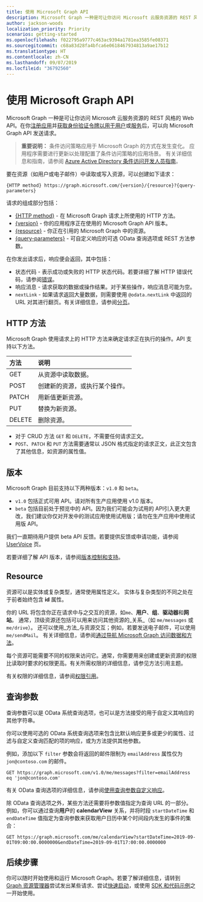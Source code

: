 ```yaml
---
title: 使用 Microsoft Graph API
description: Microsoft Graph 一种是可让你访问 Microsoft 云服务资源的 REST 风格的 Web API。在你注册应用并获取身份验证令牌以用于用户或服务后，可以向 Microsoft Graph API 发送请求。
author: jackson-woods
localization_priority: Priority
scenarios: getting-started
ms.openlocfilehash: f022795a9777c463ac9394a1781ea3585fe08371
ms.sourcegitcommit: c68a83d28fa4bfca6e0618467934813a9ae17b12
ms.translationtype: HT
ms.contentlocale: zh-CN
ms.lasthandoff: 09/07/2019
ms.locfileid: "36792560"
---
```

# <a name="use-the-microsoft-graph-api"></a>使用 Microsoft Graph API

Microsoft Graph 一种是可让你访问 Microsoft 云服务资源的 REST 风格的 Web API。在你[注册应用](auth-register-app-v2.md)并[获取身份验证令牌以用于用户](auth-v2-user.md)或[服务](auth-v2-service.md)后，可以向 Microsoft Graph API 发送请求。

> **重要说明：** 条件访问策略应用于 Microsoft Graph 的方式在发生变化。 应用程序需要进行更新以处理配置了条件访问策略的应用场景。 有关详细信息和指南，请参阅 [Azure Active Directory 条件访问开发人员指南](https://docs.microsoft.com/azure/active-directory/develop/active-directory-conditional-access-developer)。

要在资源（如用户或电子邮件）中读取或写入资源，可以创建如下请求：

<!-- {
  "blockType": "ignored"
}-->
```http
{HTTP method} https://graph.microsoft.com/{version}/{resource}?{query-parameters}
```

请求的组成部分包括：

* [{HTTP method}](#http-methods) - 在 Microsoft Graph 请求上所使用的 HTTP 方法。
* [{version}](#version) - 你的应用程序正在使用的 Microsoft Graph API 版本。
* [{resource}](#resource) - 你正在引用的 Microsoft Graph 中的资源。 
* [{query-parameters}](#query-parameters) - 可自定义响应的可选 OData 查询选项或 REST 方法参数。

在你发出请求后，响应便会返回，其中包括： 

* 状态代码 - 表示成功或失败的 HTTP 状态代码。若要详细了解 HTTP 错误代码，请参阅[错误](errors.md)。
* 响应消息 - 请求获取的数据或操作结果。对于某些操作，响应消息可能为空。
* `nextLink` - 如果请求返回大量数据，则需要使用 `@odata.nextLink` 中返回的 URL 对其进行翻页。有关详细信息，请参阅[分页](paging.md)。

## <a name="http-methods"></a>HTTP 方法

Microsoft Graph 使用请求上的 HTTP 方法来确定请求正在执行的操作。API 支持以下方法。


|**方法** |**说明**                             |
| :----- | :------------------------------------------- |
| GET    | 从资源中读取数据。                   |
| POST   | 创建新的资源，或执行某个操作。 |
| PATCH  | 用新值更新资源。           |
| PUT    | 替换为新资源。           |
| DELETE | 删除资源。                           |

* 对于 CRUD 方法 `GET` 和 `DELETE`，不需要任何请求正文。
* `POST`、`PATCH` 和 `PUT` 方法需要通常以 JSON 格式指定的请求正文，此正文包含了其他信息，如资源的属性值。

## <a name="version"></a>版本

Microsoft Graph 目前支持以下两种版本：`v1.0` 和 `beta`。

* `v1.0` 包括正式可用 API。请对所有生产应用使用 v1.0 版本。
* `beta` 包括目前处于预览中的 API。因为我们可能会为试用的 API引入更大更改，我们建议你仅对开发中的测试应用使用试用版；请勿在生产应用中使用试用版 API。

我们一直期待用户提供 beta API 反馈。若要提供反馈或申请功能，请参阅 [UserVoice](https://officespdev.uservoice.com/) 页。

若要详细了解 API 版本，请参阅[版本控制和支持](versioning-and-support.md)。

## <a name="resource"></a>Resource

资源可以是实体或复杂类型，通常使用属性定义。 实体与复杂类型的不同之处在于前者始终包含 **id** 属性。

你的 URL 将包含你正在请求中与之交互的资源，如`me`、**用户**、**组**、**驱动器**和**网站**。 通常，顶级资源还包括可以用来访问其他资源的_关系_（如 `me/messages` 或 `me/drive`）。 还可以使用_方法_与资源交互；例如，若要发送电子邮件，可以使用 `me/sendMail`。 有关详细信息，请参阅[通过导航 Microsoft Graph 访问数据和方法](traverse-the-graph.md)。

每个资源可能需要不同的权限来访问它。通常，你需要用来创建或更新资源的权限比读取时要求的权限更高。有关所需权限的详细信息，请参见方法引用主题。 

有关权限的详细信息，请参阅[权限引用](permissions-reference.md)。

## <a name="query-parameters"></a>查询参数

查询参数可以是 OData 系统查询选项，也可以是方法接受的用于自定义其响应的其他字符串。

你可以使用可选的 OData 系统查询选项来包含比默认响应更多或更少的属性、过滤与自定义查询匹配的项的响应，或为方法提供其他参数。

例如，添加以下 `filter` 参数会将返回的邮件限制为 `emailAddress` 属性仅为 `jon@contoso.com` 的邮件。

<!-- {
  "blockType": "ignored"
}-->
```http
GET https://graph.microsoft.com/v1.0/me/messages?filter=emailAddress eq 'jon@contoso.com'
```

有关 OData 查询选项的详细信息，请参阅[使用查询参数自定义响应](query-parameters.md)。

除 OData 查询选项之外，某些方法还需要将参数值指定为查询 URL 的一部分。 例如，你可以通过查询**用户**的 **calendarView** 关系，并将时段 `startDateTime` 和 `endDateTime` 值指定为查询参数来获取用户日历中某个时间段内发生的事件的集合：

<!-- {
  "blockType": "ignored"
}-->
```http
GET https://graph.microsoft.com/me/calendarView?startDateTime=2019-09-01T09:00:00.0000000&endDateTime=2019-09-01T17:00:00.0000000
```

## <a name="next-steps"></a>后续步骤

你可以随时开始使用和运行 Microsoft Graph。若要了解详细信息，请转到 [Graph 资源管理器](https://developer.microsoft.com/graph/graph-explorer)尝试发出某些请求、尝试[快速启动](https://developer.microsoft.com/graph/quick-start)，或使用 [SDK 和代码示例](https://developer.microsoft.com/graph/code-samples-and-sdks)之一开始使用。
